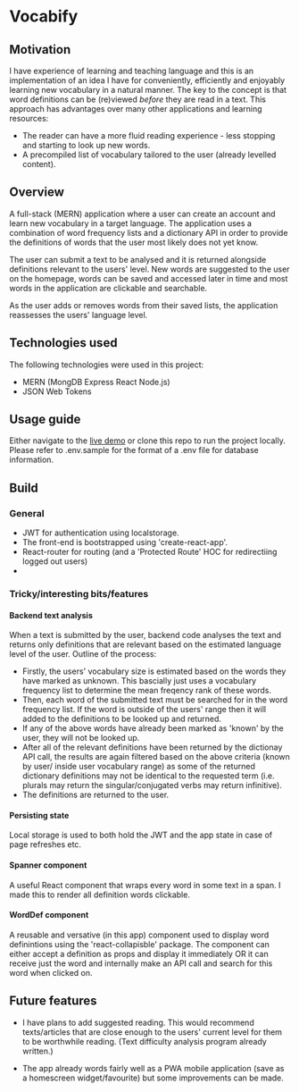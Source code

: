 # Vocabify

## Motivation

I have experience of learning and teaching language and this is an implementation of an idea I have for conveniently, efficiently and enjoyably learning new vocabulary in a natural manner. The key to the concept is that word definitions can be (re)viewed *before* they are read in a text. This approach has advantages over many other applications and learning resources:

- The reader can have a more fluid reading experience - less stopping and starting to look up new words.
- A precompiled list of vocabulary tailored to the user (already levelled content).


## Overview

A full-stack (MERN) application where a user can create an account and learn new vocabulary in a target language. The application uses a combination of word frequency lists and a dictionary API in order to provide the definitions of words that the user most likely does not yet know.

The user can submit a text to be analysed and it is returned alongside definitions relevant to the users' level.
New words are suggested to the user on the homepage, words can be saved and accessed later in time and most words in the application are clickable and searchable.

As the user adds or removes words from their saved lists, the application reassesses the users' language level.

## Technologies used

The following technologies were used in this project:

- MERN (MongDB Express React Node.js)
- JSON Web Tokens

## Usage guide

Either navigate to the [live demo](https://vocabify.herokuapp.com/) or clone this repo to run the project locally. Please refer to .env.sample for the format of a .env file for database information.

## Build 

### General
- JWT for authentication using localstorage.
- The front-end is bootstrapped using 'create-react-app'.
- React-router for routing (and a 'Protected Route' HOC for redirectiing logged out users)
- 



### Tricky/interesting bits/features

#### Backend text analysis

When a text is submitted by the user, backend code analyses the text and returns only definitions that are relevant based on the estimated language level of the user. 
Outline of the process: 
- Firstly, the users' vocabulary size is estimated based on the words they have marked as unknown. This bascially just uses a vocabulary frequency list to determine the mean freqency rank of these words.
- Then, each word of the submitted text must be searched for in the word frequency list. If the word is outside of the users' range then it will added to the definitions to be looked up and returned.
- If any of the above words have already been marked as 'known' by the user, they will not be looked up.
- After all of the relevant definitions have been returned by the dictionay API call, the results are again filtered based on the above criteria (known by user/ inside user vocabulary range) as some of the returned dictionary definitions may not be identical to the requested term (i.e. plurals may return the singular/conjugated verbs may return infinitive). 
- The definitions are returned to the user.

#### Persisting state

Local storage is used to both hold the JWT and the app state in case of page refreshes etc. 

#### Spanner component

A useful React component that wraps every word in some text in a span. I made this to render all definition words clickable.

#### WordDef component

A reusable and versative (in this app) component used to display word definintions using the 'react-collapisble' package. The component can either accept a definition as props and display it immediately OR it can receive just the word and internally make an API call and search for this word when clicked on. 


## Future features

- I have plans to add suggested reading. This would recommend texts/articles that are close enough to the users' current level for them to be worthwhile reading. (Text difficulty analysis program already written.)

- The app already words fairly well as a PWA mobile application (save as a homescreen widget/favourite) but some improvements can be made.

